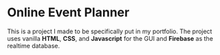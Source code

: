 # Online Event Planner

This is a project I made to be specifically put in my portfolio. The project uses vanilla **HTML**, **CSS**, and **Javascript** for the GUI and **Firebase** as the realtime database.
